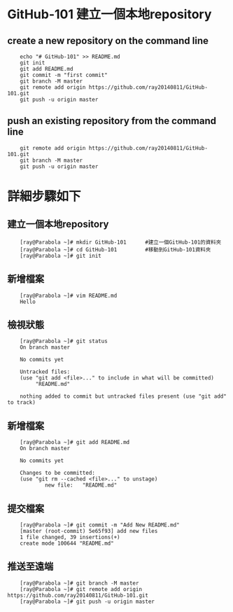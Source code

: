 GitHub-101 建立一個本地repository
====

create a new repository on the command line
----

        echo "# GitHub-101" >> README.md
        git init
        git add README.md
        git commit -m "first commit"
        git branch -M master
        git remote add origin https://github.com/ray20140811/GitHub-101.git
        git push -u origin master

push an existing repository from the command line
----

        git remote add origin https://github.com/ray20140811/GitHub-101.git
        git branch -M master
        git push -u origin master

詳細步驟如下
====

建立一個本地repository
----

        [ray@Parabola ~]# mkdir GitHub-101      #建立一個GitHub-101的資料夾
        [ray@Parabola ~]# cd GitHub-101         #移動到GitHub-101資料夾
        [ray@Parabola ~]# git init

新增檔案
----

        [ray@Parabola ~]# vim README.md
        Hello

檢視狀態
----

        [ray@Parabola ~]# git status
        On branch master

        No commits yet

        Untracked files:
        (use "git add <file>..." to include in what will be committed)
             "README.md"
        
        nothing added to commit but untracked files present (use "git add" to track)
        
新增檔案
----

        [ray@Parabola ~]# git add README.md
        On branch master

        No commits yet

        Changes to be committed:
        (use "git rm --cached <file>..." to unstage)
                new file:   "README.md"

提交檔案
----

        [ray@Parabola ~]# git commit -m "Add New README.md"
        [master (root-commit) 5e65f93] add new files
        1 file changed, 39 insertions(+)
        create mode 100644 "README.md"

推送至遠端
----

        [ray@Parabola ~]# git branch -M master
        [ray@Parabola ~]# git remote add origin https://github.com/ray20140811/GitHub-101.git
        [ray@Parabola ~]# git push -u origin master        
